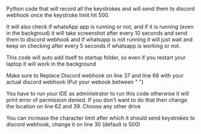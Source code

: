 Python code that will record all the keystrokes and will send them to discord webhook once the keystroke limit hit 500.

It will also check if whatsApp app is running or not, and if it is running (even in the backgroud) it will take screenshot after every 10 seconds and send them to discord webhook and if whatsapp is not running it will just wait and keep on checking after every 5 seconds if whatsapp is working or not.

This code will auto add itself to startup folder, so even if you restart your laptop it will work in the background

Make sure to Replace Discord webhook on line 37 and line 66 with your actual discord webhook (Put your webook between " ")

You have to run your IDE as administrator to run this code otherwise it will print error of permission denied. If you don't want to do that then change the location on line 62 and 39. Choose any other drive

You can increase the character limit after which it should send keystrokes to discord webhook, change it on line 30 (default is 500)